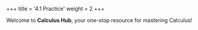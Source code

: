 +++
title = '4.1 Practice'
weight = 2
+++

Welcome to **Calculus Hub**, your one-stop resource for mastering Calculus!
